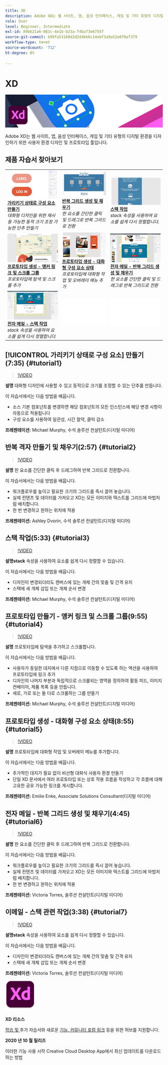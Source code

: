 ```yaml
---
title: XD
description: Adobe XD는 웹 사이트, 앱, 음성 인터페이스, 게임 및 기타 유형의 디지털 환경을 디자인하기 위한 사용자 환경 디자인 및 프로토타입 작성 도구입니다
role: User
level: Beginner, Intermediate
exl-id: 89b621a6-083c-4e1b-b23a-f4ba73e6755f
source-git-commit: b99fa53168d2d2d4bb6c14ebf3a9a52e8f0af379
workflow-type: tm+mt
source-wordcount: '712'
ht-degree: 0%

---
```


# XD

![자습서 영웅 이미지](../assets/XD.jpg)

Adobe XD는 웹 사이트, 앱, 음성 인터페이스, 게임 및 기타 유형의 디지털 환경을 디자인하기 위한 사용자 환경 디자인 및 프로토타입 툴입니다.

## 제품 자습서 찾아보기

<table style="table-layout:fixed">
<tr>
 <td>
   <a href="xd.md#tutorial1">
      <img alt="가리키기 상태로 구성 요소 만들기" src="../assets/Xd_hoverstates_components_thumbnail.jpg" />
   </a>
    <div>
   <a href="xd.md#tutorial1"><strong>가리키기 상태로 구성 요소 만들기</strong></a>
    </div>
    <em>대화형 디자인을 위한 재사용 가능한 동적 크기 조정 가능한 단추 만들기</em>
    <br>
  </td>
  <td>
    <a href="xd.md#tutorial2">
        <img alt="반복 그리드 생성 및 채우기" src="../assets/XD_repeatgrid_thumbnail.jpg" />
    </a>
    <div>
    <a href="xd.md#tutorial2"><strong>반복 그리드 생성 및 채우기</strong></a>
    </div>
    <em>한 요소를 간단한 클릭 및 드래그로 반복 그리드로 전환</em>
    <br>
  </td>
  <td>
   <a href="xd.md#tutorial3">
      <img alt="스택 작업" src="../assets/xd_Stacks_thumbnail.jpg" />
   </a>
    <div>
    <a href="xd.md#tutorial3"><strong>스택 작업</strong></a>
    </div>
    <em>stack 속성을 사용하여 요소를 쉽게 다시 정렬합니다.</em>
    <br>
  </td>
</tr>
<tr>
 <td>
    <a href="xd.md#tutorial4">
        <img alt="프로토타입 생성 - 앵커 링크 및 
스크롤 그룹" src="../assets/XD_Scrolls_Thumbnail_Murphy.jpg" />
    </a>
    <div>
    <a href="xd.md#tutorial4"><strong>프로토타입 생성 - 앵커 링크 및 스크롤 그룹</strong></a>
    </div>
    <em>프로토타입에 탐색 및 스크롤 추가</em>
    <br>
  </td>
  <td>
    <a href="xd.md#tutorial5">
        <img alt="프로토타입 생성 - 대화형 구성 요소 상태" src="../assets/XD_interactiveprototypes_enke.jpg" />
    </a>
    <div>
    <a href="xd.md#tutorial5"><strong>프로토타입 생성 - 대화형 구성 요소 상태</strong></a>
    </div>
    <em>프로토타입에 대화형 작업 및 오버레이 메뉴 추가</em>
    <br>
  </td>
  <td>
   <a href="xd.md#tutorial6">
      <img alt="전자 메일 - 반복 그리드 생성 및 채우기" src="../assets/xd_repeat_torres.jpg" />
   </a>
    <div>
   <a href="xd.md#tutorial7"><strong>전자 메일 - 반복 그리드 생성 및 채우기</strong></a>
    </div>
    <em>한 요소를 간단한 클릭 및 드래그로 반복 그리드로 전환</em>
    <br>
  </td>
</tr>
<tr>
 <td>
    <a href="xd.md#tutorial7">
        <img alt="전자 메일 - 스택 작업" src="../assets/xd_stacks_torres.jpg" />
    </a>
    <div>
    <a href="xd.md#tutorial7"><strong>전자 메일 - 스택 작업</strong></a>
    </div>
    <em>stack 속성을 사용하여 요소를 쉽게 다시 정렬합니다.</em>
    <br>
  </td>
  <td>
    <img alt="스페이서" src="../assets/Whitespacer.png" />
    <div>
    <br>
  </td>
  <td>
    <img alt="스페이서" src="../assets/Whitespacer.png" />
    <div>
    <br>
  </td>
</tr>
</table>

## [!UICONTROL 가리키기 상태로 구성 요소] 만들기(7:35) {#tutorial1}

>[!VIDEO](https://video.tv.adobe.com/v/326874?hidetitle=true)

**설명**
대화형 디자인에 사용할 수 있고 동적으로 크기를 조정할 수 있는 단추를 만듭니다.

이 자습서에서는 다음 방법을 배웁니다.
* 소스 기본 컴포넌트를 변경하면 해당 컴포넌트의 모든 인스턴스에 해당 변경 사항이 자동으로 적용됩니다
* 구성 요소를 사용하여 일관성, 시간 절약, 클릭 감소

**프레젠테이션:**
Michael Murphy, 수석 솔루션 컨설턴트(디지털 미디어)

## 반복 격자 만들기 및 채우기(2:57) {#tutorial2}

>[!VIDEO](https://video.tv.adobe.com/v/326955?hidetitle=true)

**설명**
한 요소를 간단한 클릭 후 드래그하여 반복 그리드로 전환합니다.

이 자습서에서는 다음 방법을 배웁니다.
* 워크플로우를 높이고 필요한 크기의 그리드를 즉시 끌어 놓습니다.
* 실제 컨텐츠 및 데이터를 가져오고 XD는 모든 이미지와 텍스트를 그리드에 마법처럼 배치합니다.
* 한 번 변경하고 원하는 위치에 적용

**프레젠테이션:**
Ashley Dvorin, 수석 솔루션 컨설턴트(디지털 미디어)

## 스택 작업(5:33) {#tutorial3}

>[!VIDEO](https://video.tv.adobe.com/v/326956?hidetitle=true)

**설명stack**
속성을 사용하여 요소를 쉽게 다시 정렬할 수 있습니다.

이 자습서에서는 다음 방법을 배웁니다.
* 디자인이 변경되더라도 캔버스에 있는 개체 간의 맞춤 및 간격 유지
* 스택에 새 개체 삽입 또는 개체 순서 변경

**프레젠테이션:**
Michael Murphy, 수석 솔루션 컨설턴트(디지털 미디어)

## 프로토타입 만들기 - 앵커 링크 및 스크롤 그룹(9:55) {#tutorial4}

>[!VIDEO](https://video.tv.adobe.com/v/326957?hidetitle=true)

**설명**
프로토타입에 탐색을 추가하고 스크롤합니다.

이 자습서에서는 다음 방법을 배웁니다.
* 사용자가 동일한 대지에서 다른 지점으로 이동할 수 있도록 하는 액션을 사용하여 프로토타입에 링크 추가
* 디자인의 나머지 부분과 독립적으로 스크롤되는 영역을 정의하여 활동 피드, 이미지 컨베이어, 제품 목록 등을 만듭니다.
* 세로, 가로 또는 둘 다로 스크롤하는 그룹 만들기

**프레젠테이션:**
Michael Murphy, 수석 솔루션 컨설턴트(디지털 미디어)

## 프로토타입 생성 - 대화형 구성 요소 상태(8:55) {#tutorial5}

>[!VIDEO](https://video.tv.adobe.com/v/326958?hidetitle=true)

**설명**
프로토타입에 대화형 작업 및 오버레이 메뉴를 추가합니다.

이 자습서에서는 다음 방법을 배웁니다.
* 추가적인 대지가 필요 없이 비선형 대화식 사용자 환경 만들기
* 단일 XD 문서에서 여러 프로토타입 또는 상호 작용 흐름을 작성하고 각 흐름에 대해 고유한 공유 가능한 링크를 게시합니다.

**프레젠테이션:**
Emilie Enke, Associate Solutions Consultant(디지털 미디어)

## 전자 메일 - 반복 그리드 생성 및 채우기(4:45) {#tutorial6}

>[!VIDEO](https://video.tv.adobe.com/v/326775?hidetitle=true)

**설명**
한 요소를 간단한 클릭 후 드래그하여 반복 그리드로 전환합니다.

이 자습서에서는 다음 방법을 배웁니다.
* 워크플로우를 높이고 필요한 크기의 그리드를 즉시 끌어 놓습니다.
* 실제 컨텐츠 및 데이터를 가져오고 XD는 모든 이미지와 텍스트를 그리드에 마법처럼 배치합니다.
* 한 번 변경하고 원하는 위치에 적용

**프레젠테이션:**
Victoria Torres, 솔루션 컨설턴트(디지털 미디어)

## 이메일 - 스택 관련 작업(3:38) {#tutorial7}

>[!VIDEO](https://video.tv.adobe.com/v/326759?hidetitle=true)

**설명stack**
속성을 사용하여 요소를 쉽게 다시 정렬할 수 있습니다.

이 자습서에서는 다음 방법을 배웁니다.
* 디자인이 변경되더라도 캔버스에 있는 개체 간의 맞춤 및 간격 유지
* 스택에 새 개체 삽입 또는 개체 순서 변경

**프레젠테이션:**
Victoria Torres, 솔루션 컨설턴트(디지털 미디어)

![XD 로고](../assets/xd_appicon_96.png)

**XD 리소스**

[학습 및 ](https://helpx.adobe.com/support/xd.html) 추가 자습서와 새로운  [기능, 커뮤니티 포럼 링크](https://helpx.adobe.com/xd/user-guide.html/xd/help/whats-new.ug.html) 등을 위한 허브를 지원합니다.

**2020 년 10 월 릴리즈**

이러한 기능 사용 시작 Creative Cloud Desktop App에서 최신 업데이트를 다운로드하는 방법
